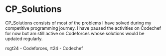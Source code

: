 # CP_Solutions

CP_Solutions consists of most of the problems I have solved during my competitive programming journey.
I have paused the activities on Codechef for now but am still active on Codeforces whose solutions would be updated regularly.

rsgt24 - Codeforces,
rt24 - Codechef

